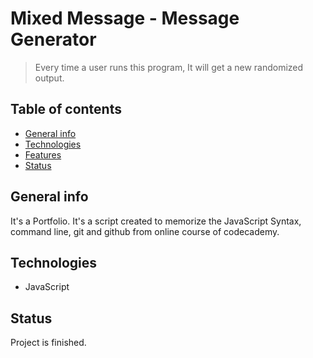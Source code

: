 # Mixed Message - Message Generator 
> Every time a user runs this program, It will get a new  randomized output. 

## Table of contents
* [General info](#general-info)
* [Technologies](#technologies)
* [Features](#features)
* [Status](#status)


## General info
It's a Portfolio. It's a script created to memorize the JavaScript Syntax, command line, git and github from  online course of codecademy. 
 

## Technologies
* JavaScript


## Status
Project is finished. 
